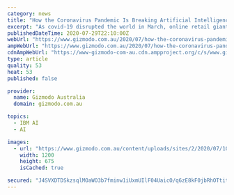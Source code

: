 ```yaml
---
category: news
title: "How the Coronavirus Pandemic Is Breaking Artificial Intelligence and How to Fix It"
excerpt: "As covid-19 disrupted the world in March, online retail giant Amazon struggled to respond to the sudden shift caused by the pandemic. Household items like bottled water and toilet paper, which never ran out of stock,"
publishedDateTime: 2020-07-29T22:10:00Z
webUrl: "https://www.gizmodo.com.au/2020/07/how-the-coronavirus-pandemic-is-breaking-artificial-intelligence-and-how-to-fix-it/"
ampWebUrl: "https://www.gizmodo.com.au/2020/07/how-the-coronavirus-pandemic-is-breaking-artificial-intelligence-and-how-to-fix-it/amp/"
cdnAmpWebUrl: "https://www-gizmodo-com-au.cdn.ampproject.org/c/s/www.gizmodo.com.au/2020/07/how-the-coronavirus-pandemic-is-breaking-artificial-intelligence-and-how-to-fix-it/amp/"
type: article
quality: 53
heat: 53
published: false

provider:
  name: Gizmodo Australia
  domain: gizmodo.com.au

topics:
  - IBM AI
  - AI

images:
  - url: "https://www.gizmodo.com.au/content/uploads/sites/2/2020/07/10/facialrecognition.jpg"
    width: 1200
    height: 675
    isCached: true

secured: "J4SVXDTDSkzsqlMOaWO3b7fminw1iUxmUIlF04UaicO/q6zE8kF0jbRhOTtitK64yAiAblkeTcYYGppmDKnz42f4X5Jy3F2hJ3+j4Qx7Gg5xTB4BIc7fVhz0zsL/zZ7T8HgtIXcPTgwIA0adE2E30XJX9scJ6lwjvtJ5K0H/n1ubjRfiXhz8mB73QqqAzUfWCHR0S+OX3zqLjSi/VKWH6EgI6VRnpGtuaR4W8R2jk/4Zy8cHGBkZXWTxCgQw/EBW+7KG6FrYoOCa0NioI7h+QW7SJ32iID++mvedIlPd5xJ8hDMoXwpxV974EmFUjf9VUzviZUQ2y9ayUsXig6IW7Q==;Ck96laxiCq/90HRWTxpKjw=="
---
```



